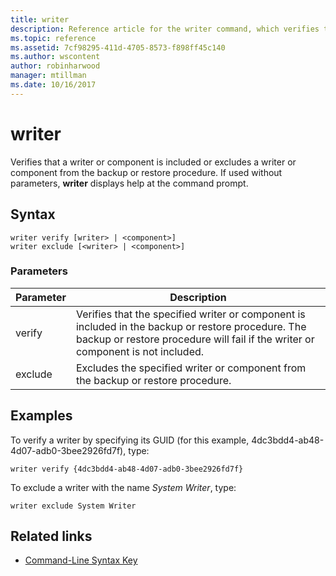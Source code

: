 ```yaml
---
title: writer
description: Reference article for the writer command, which verifies that a writer or component is included or excludes a writer or component from the backup or restore procedure.
ms.topic: reference
ms.assetid: 7cf98295-411d-4705-8573-f898ff45c140
ms.author: wscontent
author: robinharwood
manager: mtillman
ms.date: 10/16/2017
---
```


# writer

Verifies that a writer or component is included or excludes a writer or component from the backup or restore procedure. If used without parameters, **writer** displays help at the command prompt.

## Syntax

```
writer verify [writer> | <component>]
writer exclude [<writer> | <component>]
```

### Parameters

| Parameter | Description |
|--|--|
| verify | Verifies that the specified writer or component is included in the backup or restore procedure. The backup or restore procedure will fail if the writer or component is not included. |
| exclude | Excludes the specified writer or component from the backup or restore procedure. |

## Examples

To verify a writer by specifying its GUID (for this example, 4dc3bdd4-ab48-4d07-adb0-3bee2926fd7f), type:

```
writer verify {4dc3bdd4-ab48-4d07-adb0-3bee2926fd7f}
```

To exclude a writer with the name *System Writer*, type:

```
writer exclude System Writer
```

## Related links

- [Command-Line Syntax Key](command-line-syntax-key.md)
